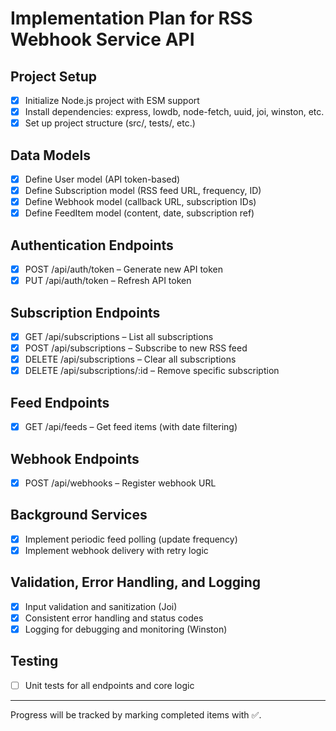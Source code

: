 # Implementation Plan for RSS Webhook Service API

## Project Setup

- [x] Initialize Node.js project with ESM support
- [x] Install dependencies: express, lowdb, node-fetch, uuid, joi, winston, etc.
- [x] Set up project structure (src/, tests/, etc.)

## Data Models

- [x] Define User model (API token-based)
- [x] Define Subscription model (RSS feed URL, frequency, ID)
- [x] Define Webhook model (callback URL, subscription IDs)
- [x] Define FeedItem model (content, date, subscription ref)

## Authentication Endpoints

- [x] POST /api/auth/token – Generate new API token
- [x] PUT /api/auth/token – Refresh API token

## Subscription Endpoints

- [x] GET /api/subscriptions – List all subscriptions
- [x] POST /api/subscriptions – Subscribe to new RSS feed
- [x] DELETE /api/subscriptions – Clear all subscriptions
- [x] DELETE /api/subscriptions/:id – Remove specific subscription

## Feed Endpoints

- [x] GET /api/feeds – Get feed items (with date filtering)

## Webhook Endpoints

- [x] POST /api/webhooks – Register webhook URL

## Background Services

- [x] Implement periodic feed polling (update frequency)
- [x] Implement webhook delivery with retry logic

## Validation, Error Handling, and Logging

- [x] Input validation and sanitization (Joi)
- [x] Consistent error handling and status codes
- [x] Logging for debugging and monitoring (Winston)

## Testing

- [ ] Unit tests for all endpoints and core logic

---

Progress will be tracked by marking completed items with ✅.
